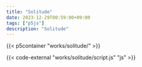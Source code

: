 ```yaml
---
title: "Solitude"
date: 2023-12-29T00:59:00+09:00
tags: ["p5js"]
description: "Solitude"
---
```


{{< p5container "works/solitude/" >}}

{{< code-external "works/solitude/script.js" "js" >}}
